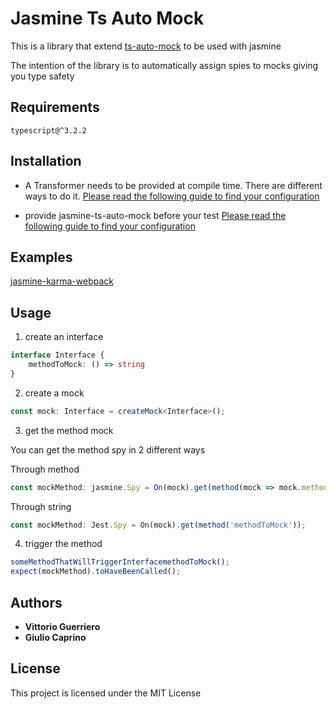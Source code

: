 # Jasmine Ts Auto Mock

This is a library that extend [ts-auto-mock](https://github.com/uittorio/ts-auto-mock) to be used with jasmine

The intention of the library is to automatically assign spies to mocks giving you type safety

## Requirements
`
typescript@^3.2.2
`

## Installation

- A Transformer needs to be provided at compile time. There are different ways to do it.
[Please read the following guide to find your configuration](https://github.com/uittorio/ts-auto-mock/blob/master/docs/TRANSFORMER.md)

- provide jasmine-ts-auto-mock before your test
[Please read the following guide to find your configuration](docs/CONFIG.md)

## Examples
[jasmine-karma-webpack](examples/karma-webpack)


## Usage
1) create an interface
```ts
interface Interface {
    methodToMock: () => string
}
```
2) create a mock
```ts
const mock: Interface = createMock<Interface>();
```
3) get the method mock 

You can get the method spy in 2 different ways

Through method
```ts
const mockMethod: jasmine.Spy = On(mock).get(method(mock => mock.methodToMock));
```

Through string
```ts
const mockMethod: Jest.Spy = On(mock).get(method('methodToMock'));
```

4) trigger the method
```ts
someMethodThatWillTriggerInterfacemethodToMock();
expect(mockMethod).toHaveBeenCalled();
```

## Authors

* **Vittorio Guerriero**
* **Giulio Caprino** 

## License

This project is licensed under the MIT License
